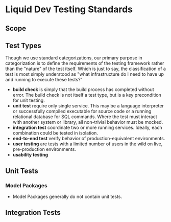 # Liquid Dev Testing Standards

## Scope

## Test Types

Though we use standard categorizations, our primary purpose in categorization is to define the requirements of the testing framework rather than the "nature" of the test itself. Which is just to say, the classification of a test is most simply understood as "what infrastructure do I need to have up and running to execute these tests?"

* **build check** is simply that the build process has completed without error. The build check is not itself a test type, but is a key precondition for unit testing.
* **unit test** require only single service. This may be a language interpreter or successfully compiled executable for source code or a running relational database for SQL commands. Where the test must interact with another system or library, all non-trivial behavior must be mocked.
* **integration test** coordinate two or more running services. Ideally, each combination could be tested in isolation.
* **end-to-end test** verify behavior of production-equivalent environments.
* **user testing** are tests with a limited number of users in the wild on live, pre-production environments.
* **usability testing**

## Unit Tests

### Model Packages

* Model Packages generally do not contain unit tests.

## Integration Tests
